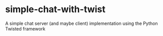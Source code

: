 # simple-chat-with-twist
A simple chat server (and maybe client) implementation using the Python Twisted framework

